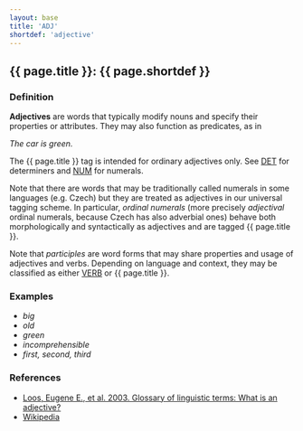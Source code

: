 ```yaml
---
layout: base
title: 'ADJ'
shortdef: 'adjective'
---
```


## {{ page.title }}: {{ page.shortdef }}

### Definition

**Adjectives** are words that typically modify nouns and specify their properties or attributes. They may also function as predicates, as in

_The car is green._

The {{ page.title }} tag is intended for ordinary adjectives only. See <a href="DET.html">DET</a> for determiners and <a href="NUM.html">NUM</a> for numerals.

Note that there are words that may be traditionally called numerals in some languages (e.g. Czech) but they are treated as adjectives in our universal tagging scheme. In particular, _ordinal numerals_ (more precisely _adjectival_ ordinal numerals, because Czech has also adverbial ones) behave both morphologically and syntactically as adjectives and are tagged {{ page.title }}.

Note that _participles_ are word forms that may share properties and usage of adjectives and verbs. Depending on language and context, they may be classified as either <a href="VERB.html">VERB</a> or {{ page.title }}.

### Examples

* _big_
* _old_
* _green_
* _incomprehensible_
* _first, second, third_

### References

* <a href="http://www-01.sil.org/linguistics/GlossaryOfLinguisticTerms/WhatIsAnAdjective.htm">Loos, Eugene E., et al. 2003. Glossary of linguistic terms: What is an adjective?</a>
* <a href="http://en.wikipedia.org/wiki/Adjective">Wikipedia</a>
